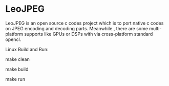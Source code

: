 # LeoJPEG
LeoJPEG is an open source c codes project which is to port native c codes on JPEG encoding and decoding parts. Meanwhile , there are some multi-platform supports like GPUs or DSPs with via cross-platform standard opencl.

Linux Build and Run:

make clean

make build

make run

